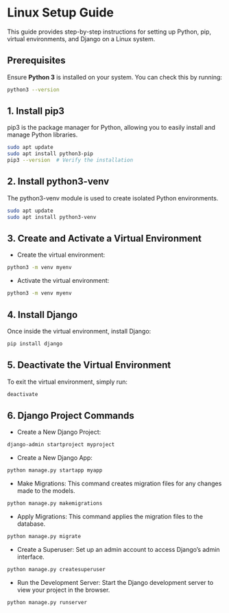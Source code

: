 # Linux Setup Guide

This guide provides step-by-step instructions for setting up Python, pip, virtual environments, and Django on a Linux system.

## Prerequisites

Ensure **Python 3** is installed on your system. You can check this by running:

```bash
python3 --version
```



## 1. Install pip3
pip3 is the package manager for Python, allowing you to easily install and manage Python libraries.
```bash
sudo apt update
sudo apt install python3-pip
pip3 --version  # Verify the installation
```




## 2. Install python3-venv
The python3-venv module is used to create isolated Python environments.
```bash
sudo apt update
sudo apt install python3-venv
```



## 3. Create and Activate a Virtual Environment
- Create the virtual environment:
```bash
python3 -m venv myenv
```

- Activate the virtual environment:
```bash
python3 -m venv myenv
```


## 4. Install Django
Once inside the virtual environment, install Django:
```bash
pip install django
```



## 5. Deactivate the Virtual Environment
To exit the virtual environment, simply run:
```bash
deactivate
```


## 6. Django Project Commands
- Create a New Django Project:
```bash
django-admin startproject myproject
```

- Create a New Django App:
```bash
python manage.py startapp myapp
```
- Make Migrations: This command creates migration files for any changes made to the models.
```bash
python manage.py makemigrations
```
- Apply Migrations: This command applies the migration files to the database.
```bash
python manage.py migrate
```
- Create a Superuser: Set up an admin account to access Django’s admin interface.
```bash
python manage.py createsuperuser
```
- Run the Development Server: Start the Django development server to view your project in the browser.
```bash
python manage.py runserver
```
